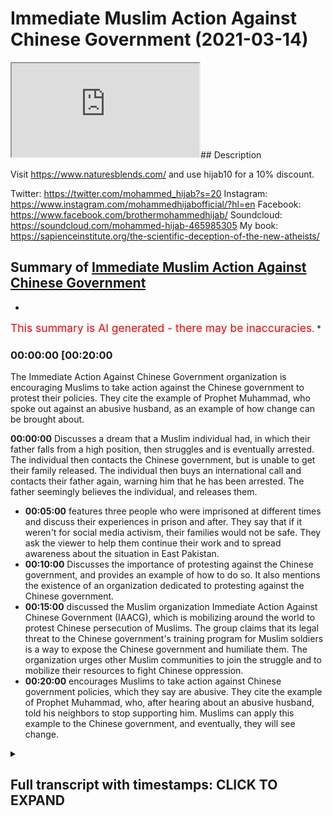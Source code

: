 # Immediate Muslim Action Against Chinese Government (2021-03-14)

<iframe loading='lazy' src='https://www.youtube.com/embed/xmXoyj0HgIw'></iframe>## Description

Visit <https://www.naturesblends.com/> and use hijab10 for a 10% discount.

Twitter: <https://twitter.com/mohammed_hijab?s=20>
Instagram: <https://www.instagram.com/mohammedhijabofficial/?hl=en>
Facebook: <https://www.facebook.com/brothermohammedhijab/>
Soundcloud: <https://soundcloud.com/mohammed-hijab-465985305>
My book: <https://sapienceinstitute.org/the-scientific-deception-of-the-new-atheists/>

## Summary of [Immediate Muslim Action Against Chinese Government](https://www.youtube.com/watch?v=xmXoyj0HgIw)

*

<span style="color:red; font-size:125%">This summary is AI generated - there may be inaccuracies</span>. [](/)*

### <a onclick="modifyYTiframeseektime('1200')">00:00:00 [00:20:00</a>

The Immediate Action Against Chinese Government organization is encouraging Muslims to take action against the Chinese government to protest their policies. They cite the example of Prophet Muhammad, who spoke out against an abusive husband, as an example of how change can be brought about.

**<a onclick="modifyYTiframeseektime('0')">00:00:00</a>** Discusses a dream that a Muslim individual had, in which their father falls from a high position, then struggles and is eventually arrested. The individual then contacts the Chinese government, but is unable to get their family released. The individual then buys an international call and contacts their father again, warning him that he has been arrested. The father seemingly believes the individual, and releases them.

* **<a onclick="modifyYTiframeseektime('300')">00:05:00</a>**  features three people who were imprisoned at different times and discuss their experiences in prison and after. They say that if it weren't for social media activism, their families would not be safe. They ask the viewer to help them continue their work and to spread awareness about the situation in East Pakistan.
* **<a onclick="modifyYTiframeseektime('600')">00:10:00</a>** Discusses the importance of protesting against the Chinese government, and provides an example of how to do so. It also mentions the existence of an organization dedicated to protesting against the Chinese government.
* **<a onclick="modifyYTiframeseektime('900')">00:15:00</a>**  discussed the Muslim organization Immediate Action Against Chinese Government (IAACG), which is mobilizing around the world to protest Chinese persecution of Muslims. The group claims that its legal threat to the Chinese government's training program for Muslim soldiers is a way to expose the Chinese government and humiliate them. The organization urges other Muslim communities to join the struggle and to mobilize their resources to fight Chinese oppression.
* **<a onclick="modifyYTiframeseektime('1200')">00:20:00</a>** encourages Muslims to take action against Chinese government policies, which they say are abusive. They cite the example of Prophet Muhammad, who, after hearing about an abusive husband, told his neighbors to stop supporting him. Muslims can apply this example to the Chinese government, and eventually, they will see change.

<details><summary><h2>Full transcript with timestamps: CLICK TO EXPAND</h2></summary>

<a onclick="modifyYTiframeseektime('0)')">0:00:00 condition a very ill condition and one</a>
<a onclick="modifyYTiframeseektime('3)')">0:00:03 day i received</a>
<a onclick="modifyYTiframeseektime('4)')">0:00:04 another one dying flower after like</a>
<a onclick="modifyYTiframeseektime('7)')">0:00:07 december 2018 and just to remind me what</a>
<a onclick="modifyYTiframeseektime('10)')">0:00:10 the dying flower what does it symbolize</a>
<a onclick="modifyYTiframeseektime('12)')">0:00:12 what does it mean the one the rose you</a>
<a onclick="modifyYTiframeseektime('15)')">0:00:15 know the the ross</a>
<a onclick="modifyYTiframeseektime('16)')">0:00:16 i mean the emoji the emoji what does it</a>
<a onclick="modifyYTiframeseektime('19)')">0:00:19 what does it mean that if you get a</a>
<a onclick="modifyYTiframeseektime('20)')">0:00:20 dying flower what does that indicate</a>
<a onclick="modifyYTiframeseektime('22)')">0:00:22 uh some i mean the chinese government</a>
<a onclick="modifyYTiframeseektime('24)')">0:00:24 touched my family members</a>
<a onclick="modifyYTiframeseektime('26)')">0:00:26 okay okay the emoji</a>
<a onclick="modifyYTiframeseektime('30)')">0:00:30 meaning they arrested them yes i mean</a>
<a onclick="modifyYTiframeseektime('33)')">0:00:33 of course only the thing is arrested by</a>
<a onclick="modifyYTiframeseektime('36)')">0:00:36 the chinese government you got the point</a>
<a onclick="modifyYTiframeseektime('37)')">0:00:37 on it actually</a>
<a onclick="modifyYTiframeseektime('38)')">0:00:38 i don't want to tell what they call the</a>
<a onclick="modifyYTiframeseektime('41)')">0:00:41 spirituality part actually</a>
<a onclick="modifyYTiframeseektime('43)')">0:00:43 everything i saw in my dream also i</a>
<a onclick="modifyYTiframeseektime('45)')">0:00:45 don't want to tell this part because i</a>
<a onclick="modifyYTiframeseektime('46)')">0:00:46 don't want to</a>
<a onclick="modifyYTiframeseektime('47)')">0:00:47 uh people oh no i think we need to hear</a>
<a onclick="modifyYTiframeseektime('49)')">0:00:49 this one brother please</a>
<a onclick="modifyYTiframeseektime('51)')">0:00:51 yeah actually just one day before my</a>
<a onclick="modifyYTiframeseektime('53)')">0:00:53 father</a>
<a onclick="modifyYTiframeseektime('54)')">0:00:54 is like from the high and he's the</a>
<a onclick="modifyYTiframeseektime('56)')">0:00:56 falling down then</a>
<a onclick="modifyYTiframeseektime('58)')">0:00:58 i like you know uh even the ones just</a>
<a onclick="modifyYTiframeseektime('61)')">0:01:01 now</a>
<a onclick="modifyYTiframeseektime('62)')">0:01:02 this is my dream in no actually just now</a>
<a onclick="modifyYTiframeseektime('65)')">0:01:05 also i i my dream my shortening just now</a>
<a onclick="modifyYTiframeseektime('68)')">0:01:08 when i come to the malaysia when i told</a>
<a onclick="modifyYTiframeseektime('71)')">0:01:11 you just now</a>
<a onclick="modifyYTiframeseektime('72)')">0:01:12 when i was from malaysia in my dream</a>
<a onclick="modifyYTiframeseektime('75)')">0:01:15 also someone ordered me</a>
<a onclick="modifyYTiframeseektime('76)')">0:01:16 out from malaysia before saturday in my</a>
<a onclick="modifyYTiframeseektime('79)')">0:01:19 dream</a>
<a onclick="modifyYTiframeseektime('80)')">0:01:20 subhanallah yes yes so allah saved me</a>
<a onclick="modifyYTiframeseektime('84)')">0:01:24 actually</a>
<a onclick="modifyYTiframeseektime('85)')">0:01:25 you know this is what happened i mean</a>
<a onclick="modifyYTiframeseektime('87)')">0:01:27 end of 2017</a>
<a onclick="modifyYTiframeseektime('89)')">0:01:29 my flight is on sunday but someone</a>
<a onclick="modifyYTiframeseektime('92)')">0:01:32 ordered me</a>
<a onclick="modifyYTiframeseektime('93)')">0:01:33 in my dream very clearly you held out</a>
<a onclick="modifyYTiframeseektime('95)')">0:01:35 from malaysia before saturday</a>
<a onclick="modifyYTiframeseektime('113)')">0:01:53 here you know the prophet muhammed he</a>
<a onclick="modifyYTiframeseektime('114)')">0:01:54 told us that you can have a</a>
<a onclick="modifyYTiframeseektime('117)')">0:01:57 an actual dream which indicates the</a>
<a onclick="modifyYTiframeseektime('118)')">0:01:58 future you know and this is</a>
<a onclick="modifyYTiframeseektime('121)')">0:02:01 the the ulama of islam they've divided</a>
<a onclick="modifyYTiframeseektime('123)')">0:02:03 dreams into different types and one of</a>
<a onclick="modifyYTiframeseektime('124)')">0:02:04 them is</a>
<a onclick="modifyYTiframeseektime('126)')">0:02:06 the actual true dream that tells you</a>
<a onclick="modifyYTiframeseektime('128)')">0:02:08 about the truth the future</a>
<a onclick="modifyYTiframeseektime('131)')">0:02:11 and this is unbelievable what you're</a>
<a onclick="modifyYTiframeseektime('132)')">0:02:12 saying to me right now is it's</a>
<a onclick="modifyYTiframeseektime('134)')">0:02:14 phenomenal like you know subhanallah</a>
<a onclick="modifyYTiframeseektime('136)')">0:02:16 that shows you that allah subhanahu wa</a>
<a onclick="modifyYTiframeseektime('138)')">0:02:18 he has given you subhanallah a mission</a>
<a onclick="modifyYTiframeseektime('141)')">0:02:21 in life</a>
<a onclick="modifyYTiframeseektime('142)')">0:02:22 you have you've been chosen for this</a>
<a onclick="modifyYTiframeseektime('144)')">0:02:24 mission brother</a>
<a onclick="modifyYTiframeseektime('145)')">0:02:25 yes yes yes yes that is exactly what i'm</a>
<a onclick="modifyYTiframeseektime('149)')">0:02:29 thinking you know brother why allah</a>
<a onclick="modifyYTiframeseektime('150)')">0:02:30 saved me you know</a>
<a onclick="modifyYTiframeseektime('152)')">0:02:32 because i have to answer to allah when</a>
<a onclick="modifyYTiframeseektime('154)')">0:02:34 your nation</a>
<a onclick="modifyYTiframeseektime('155)')">0:02:35 actually i tell you later on all the</a>
<a onclick="modifyYTiframeseektime('157)')">0:02:37 mosque in my village is</a>
<a onclick="modifyYTiframeseektime('159)')">0:02:39 being demolished i tell you after this</a>
<a onclick="modifyYTiframeseektime('161)')">0:02:41 this one you know so i got everything</a>
<a onclick="modifyYTiframeseektime('163)')">0:02:43 so meaning that uh you know if i don't</a>
<a onclick="modifyYTiframeseektime('165)')">0:02:45 do anything</a>
<a onclick="modifyYTiframeseektime('166)')">0:02:46 i will questionable or i have to answer</a>
<a onclick="modifyYTiframeseektime('168)')">0:02:48 to allah what i did when i save you</a>
<a onclick="modifyYTiframeseektime('171)')">0:02:51 from this the red evils you know so</a>
<a onclick="modifyYTiframeseektime('174)')">0:02:54 actually</a>
<a onclick="modifyYTiframeseektime('174)')">0:02:54 uh that's why i don't want to make it</a>
<a onclick="modifyYTiframeseektime('177)')">0:02:57 very spiritual but</a>
<a onclick="modifyYTiframeseektime('178)')">0:02:58 i know this part is very touchy part as</a>
<a onclick="modifyYTiframeseektime('180)')">0:03:00 well so</a>
<a onclick="modifyYTiframeseektime('182)')">0:03:02 anyway when it's come to my father in my</a>
<a onclick="modifyYTiframeseektime('185)')">0:03:05 dream</a>
<a onclick="modifyYTiframeseektime('185)')">0:03:05 my father is falling down forever from</a>
<a onclick="modifyYTiframeseektime('188)')">0:03:08 very high</a>
<a onclick="modifyYTiframeseektime('189)')">0:03:09 then is he's just like struggling in my</a>
<a onclick="modifyYTiframeseektime('191)')">0:03:11 dream then</a>
<a onclick="modifyYTiframeseektime('192)')">0:03:12 uh i just like you know again</a>
<a onclick="modifyYTiframeseektime('196)')">0:03:16 i got some message to someone then and</a>
<a onclick="modifyYTiframeseektime('199)')">0:03:19 he told me one dying flower</a>
<a onclick="modifyYTiframeseektime('201)')">0:03:21 emoji okay emoji so meaning that they</a>
<a onclick="modifyYTiframeseektime('204)')">0:03:24 arrested</a>
<a onclick="modifyYTiframeseektime('205)')">0:03:25 my father as well then when i contacted</a>
<a onclick="modifyYTiframeseektime('209)')">0:03:29 that chinese officials they already like</a>
<a onclick="modifyYTiframeseektime('212)')">0:03:32 delisted me in the wechat</a>
<a onclick="modifyYTiframeseektime('214)')">0:03:34 because i cannot send him the message</a>
<a onclick="modifyYTiframeseektime('216)')">0:03:36 anymore</a>
<a onclick="modifyYTiframeseektime('217)')">0:03:37 and then i i purchased the international</a>
<a onclick="modifyYTiframeseektime('220)')">0:03:40 call</a>
<a onclick="modifyYTiframeseektime('220)')">0:03:40 then i called him again then i told him</a>
<a onclick="modifyYTiframeseektime('223)')">0:03:43 now you arrested my father</a>
<a onclick="modifyYTiframeseektime('225)')">0:03:45 you have to release them actually don't</a>
<a onclick="modifyYTiframeseektime('228)')">0:03:48 underestimate</a>
<a onclick="modifyYTiframeseektime('229)')">0:03:49 my power as well i'm very popular in</a>
<a onclick="modifyYTiframeseektime('231)')">0:03:51 malaysia</a>
<a onclick="modifyYTiframeseektime('232)')">0:03:52 and also uh i mean uh what they call is</a>
<a onclick="modifyYTiframeseektime('236)')">0:03:56 so you're telling me you're telling me</a>
<a onclick="modifyYTiframeseektime('238)')">0:03:58 sorry doctor sorry let me just say</a>
<a onclick="modifyYTiframeseektime('239)')">0:03:59 something here and this is so important</a>
<a onclick="modifyYTiframeseektime('241)')">0:04:01 for us</a>
<a onclick="modifyYTiframeseektime('242)')">0:04:02 okay yes yes you're telling me that</a>
<a onclick="modifyYTiframeseektime('245)')">0:04:05 with your influence yeah as an academic</a>
<a onclick="modifyYTiframeseektime('250)')">0:04:10 someone who has access to the media that</a>
<a onclick="modifyYTiframeseektime('253)')">0:04:13 you</a>
<a onclick="modifyYTiframeseektime('253)')">0:04:13 are able to get the chinese government</a>
<a onclick="modifyYTiframeseektime('256)')">0:04:16 direct to release your family members</a>
<a onclick="modifyYTiframeseektime('260)')">0:04:20 with that kind of threat</a>
<a onclick="modifyYTiframeseektime('262)')">0:04:22 yes yes yes yes</a>
<a onclick="modifyYTiframeseektime('265)')">0:04:25 then then you've given us a key here you</a>
<a onclick="modifyYTiframeseektime('267)')">0:04:27 have given us a key</a>
<a onclick="modifyYTiframeseektime('269)')">0:04:29 yes this is exactly it shows you know</a>
<a onclick="modifyYTiframeseektime('271)')">0:04:31 what this shows you</a>
<a onclick="modifyYTiframeseektime('272)')">0:04:32 doctor sorry just to because it's not a</a>
<a onclick="modifyYTiframeseektime('274)')">0:04:34 problem no problem</a>
<a onclick="modifyYTiframeseektime('276)')">0:04:36 it shows us the extent to which the</a>
<a onclick="modifyYTiframeseektime('278)')">0:04:38 chinese government are fragile yes</a>
<a onclick="modifyYTiframeseektime('281)')">0:04:41 and it shows us how much impact is</a>
<a onclick="modifyYTiframeseektime('284)')">0:04:44 possibly had exactly exactly</a>
<a onclick="modifyYTiframeseektime('288)')">0:04:48 is watching this right now that if we</a>
<a onclick="modifyYTiframeseektime('291)')">0:04:51 come together and use our social media</a>
<a onclick="modifyYTiframeseektime('294)')">0:04:54 influence</a>
<a onclick="modifyYTiframeseektime('294)')">0:04:54 just our social media yes yes yes you</a>
<a onclick="modifyYTiframeseektime('297)')">0:04:57 can influence i mean if you did it and</a>
<a onclick="modifyYTiframeseektime('299)')">0:04:59 you could get</a>
<a onclick="modifyYTiframeseektime('300)')">0:05:00 three people out of prison at different</a>
<a onclick="modifyYTiframeseektime('301)')">0:05:01 times imagine if</a>
<a onclick="modifyYTiframeseektime('303)')">0:05:03 all did it how many yes yes yes</a>
<a onclick="modifyYTiframeseektime('307)')">0:05:07 yes yes yes because chinese government</a>
<a onclick="modifyYTiframeseektime('310)')">0:05:10 nature like this if you are like scared</a>
<a onclick="modifyYTiframeseektime('313)')">0:05:13 from them</a>
<a onclick="modifyYTiframeseektime('313)')">0:05:13 they want to bully you but if you are</a>
<a onclick="modifyYTiframeseektime('316)')">0:05:16 strong enough</a>
<a onclick="modifyYTiframeseektime('317)')">0:05:17 then they step back you know something</a>
<a onclick="modifyYTiframeseektime('319)')">0:05:19 like that so this is the nature of it</a>
<a onclick="modifyYTiframeseektime('321)')">0:05:21 this is life this is life yes this is</a>
<a onclick="modifyYTiframeseektime('324)')">0:05:24 the life yes</a>
<a onclick="modifyYTiframeseektime('325)')">0:05:25 then after that uh you know</a>
<a onclick="modifyYTiframeseektime('328)')">0:05:28 my my life is in struggle then they</a>
<a onclick="modifyYTiframeseektime('330)')">0:05:30 released me my father</a>
<a onclick="modifyYTiframeseektime('332)')">0:05:32 and after that uh i mean i got a</a>
<a onclick="modifyYTiframeseektime('335)')">0:05:35 national award</a>
<a onclick="modifyYTiframeseektime('336)')">0:05:36 from in december 2018 i got the national</a>
<a onclick="modifyYTiframeseektime('339)')">0:05:39 award from turkey</a>
<a onclick="modifyYTiframeseektime('340)')">0:05:40 and it is presented by president of the</a>
<a onclick="modifyYTiframeseektime('342)')">0:05:42 turkey region</a>
<a onclick="modifyYTiframeseektime('344)')">0:05:44 as well so i mean that is something</a>
<a onclick="modifyYTiframeseektime('347)')">0:05:47 i i i saw this picture is this you yes</a>
<a onclick="modifyYTiframeseektime('350)')">0:05:50 yes yes yes brother yes brother yes yes</a>
<a onclick="modifyYTiframeseektime('353)')">0:05:53 yes so meaning that after that i think</a>
<a onclick="modifyYTiframeseektime('356)')">0:05:56 they didn't touch my parents they didn't</a>
<a onclick="modifyYTiframeseektime('359)')">0:05:59 touch my sister</a>
<a onclick="modifyYTiframeseektime('360)')">0:06:00 they didn't touch my uh brother as well</a>
<a onclick="modifyYTiframeseektime('364)')">0:06:04 because i have the</a>
<a onclick="modifyYTiframeseektime('365)')">0:06:05 one younger brother as well so meaning</a>
<a onclick="modifyYTiframeseektime('367)')">0:06:07 that uh</a>
<a onclick="modifyYTiframeseektime('368)')">0:06:08 starting from then uh but i mean my</a>
<a onclick="modifyYTiframeseektime('371)')">0:06:11 sister is disappeared for</a>
<a onclick="modifyYTiframeseektime('372)')">0:06:12 few months i think they did they</a>
<a onclick="modifyYTiframeseektime('374)')">0:06:14 arrested him they arrested her again</a>
<a onclick="modifyYTiframeseektime('376)')">0:06:16 uh then i think but is uh disappeared</a>
<a onclick="modifyYTiframeseektime('379)')">0:06:19 like for</a>
<a onclick="modifyYTiframeseektime('380)')">0:06:20 four four four five months then after</a>
<a onclick="modifyYTiframeseektime('383)')">0:06:23 that the pressure of international</a>
<a onclick="modifyYTiframeseektime('385)')">0:06:25 community</a>
<a onclick="modifyYTiframeseektime('386)')">0:06:26 i think they released some people from</a>
<a onclick="modifyYTiframeseektime('388)')">0:06:28 the concentration camp</a>
<a onclick="modifyYTiframeseektime('389)')">0:06:29 then that time i think they released my</a>
<a onclick="modifyYTiframeseektime('392)')">0:06:32 sister as well</a>
<a onclick="modifyYTiframeseektime('393)')">0:06:33 so meaning that in order to save my</a>
<a onclick="modifyYTiframeseektime('395)')">0:06:35 sister again</a>
<a onclick="modifyYTiframeseektime('397)')">0:06:37 so i i continued my journey actually so</a>
<a onclick="modifyYTiframeseektime('400)')">0:06:40 meaning that</a>
<a onclick="modifyYTiframeseektime('401)')">0:06:41 uh because you know then i'm asking</a>
<a onclick="modifyYTiframeseektime('404)')">0:06:44 myself</a>
<a onclick="modifyYTiframeseektime('404)')">0:06:44 okay it's not about my father it's not</a>
<a onclick="modifyYTiframeseektime('407)')">0:06:47 my</a>
<a onclick="modifyYTiframeseektime('408)')">0:06:48 about my father actually in order to</a>
<a onclick="modifyYTiframeseektime('410)')">0:06:50 save</a>
<a onclick="modifyYTiframeseektime('411)')">0:06:51 a people my people or in order to save</a>
<a onclick="modifyYTiframeseektime('414)')">0:06:54 the islam in sacrifice</a>
<a onclick="modifyYTiframeseektime('417)')">0:06:57 my father or my mother you know this is</a>
<a onclick="modifyYTiframeseektime('420)')">0:07:00 i mean</a>
<a onclick="modifyYTiframeseektime('420)')">0:07:00 in order to i mean they i mean i know</a>
<a onclick="modifyYTiframeseektime('423)')">0:07:03 actually</a>
<a onclick="modifyYTiframeseektime('424)')">0:07:04 now they're at home uh to be honest i'm</a>
<a onclick="modifyYTiframeseektime('426)')">0:07:06 100 sure they're at home</a>
<a onclick="modifyYTiframeseektime('428)')">0:07:08 uh now right now but you know the</a>
<a onclick="modifyYTiframeseektime('431)')">0:07:11 problem is now</a>
<a onclick="modifyYTiframeseektime('432)')">0:07:12 more than the issue is more than my</a>
<a onclick="modifyYTiframeseektime('434)')">0:07:14 family right now actually</a>
<a onclick="modifyYTiframeseektime('436)')">0:07:16 because what they're called i have to</a>
<a onclick="modifyYTiframeseektime('437)')">0:07:17 say i am</a>
<a onclick="modifyYTiframeseektime('439)')">0:07:19 completely taken aback by your story i</a>
<a onclick="modifyYTiframeseektime('442)')">0:07:22 i you i rarely ever use a word like this</a>
<a onclick="modifyYTiframeseektime('445)')">0:07:25 but you have</a>
<a onclick="modifyYTiframeseektime('447)')">0:07:27 professor you have a heroic story you</a>
<a onclick="modifyYTiframeseektime('450)')">0:07:30 have an</a>
<a onclick="modifyYTiframeseektime('451)')">0:07:31 absolutely heroic story and it's amazing</a>
<a onclick="modifyYTiframeseektime('454)')">0:07:34 and it's a privilege for me</a>
<a onclick="modifyYTiframeseektime('455)')">0:07:35 to hear this i mean i genuinely</a>
<a onclick="modifyYTiframeseektime('458)')">0:07:38 read about stories like this in history</a>
<a onclick="modifyYTiframeseektime('460)')">0:07:40 books i i'd rarely ever get a chance to</a>
<a onclick="modifyYTiframeseektime('463)')">0:07:43 speak to someone who's been through what</a>
<a onclick="modifyYTiframeseektime('465)')">0:07:45 you've been through</a>
<a onclick="modifyYTiframeseektime('466)')">0:07:46 and done what you've done and you've</a>
<a onclick="modifyYTiframeseektime('469)')">0:07:49 given us</a>
<a onclick="modifyYTiframeseektime('470)')">0:07:50 so much hope actually i i want you to</a>
<a onclick="modifyYTiframeseektime('472)')">0:07:52 know that you have given us so much hope</a>
<a onclick="modifyYTiframeseektime('474)')">0:07:54 and you've given us their weak points</a>
<a onclick="modifyYTiframeseektime('478)')">0:07:58 i mean is this the sense that you can do</a>
<a onclick="modifyYTiframeseektime('479)')">0:07:59 this yes</a>
<a onclick="modifyYTiframeseektime('481)')">0:08:01 we have a lot of social media influence</a>
<a onclick="modifyYTiframeseektime('484)')">0:08:04 yes we thrilled and this is the message</a>
<a onclick="modifyYTiframeseektime('486)')">0:08:06 i know the chinese government</a>
<a onclick="modifyYTiframeseektime('488)')">0:08:08 i know the chinese government is</a>
<a onclick="modifyYTiframeseektime('489)')">0:08:09 watching this yes yes</a>
<a onclick="modifyYTiframeseektime('492)')">0:08:12 unconditionally for all of the</a>
<a onclick="modifyYTiframeseektime('495)')">0:08:15 prisoners to be taken out of the chinese</a>
<a onclick="modifyYTiframeseektime('498)')">0:08:18 prisons and that if you don't we will</a>
<a onclick="modifyYTiframeseektime('501)')">0:08:21 start a movement which will become so</a>
<a onclick="modifyYTiframeseektime('503)')">0:08:23 powerful yes and it knows exactly what</a>
<a onclick="modifyYTiframeseektime('507)')">0:08:27 china</a>
<a onclick="modifyYTiframeseektime('508)')">0:08:28 is doing that believe you me it will not</a>
<a onclick="modifyYTiframeseektime('510)')">0:08:30 just be written in the history books</a>
<a onclick="modifyYTiframeseektime('512)')">0:08:32 it will be written everywhere that the</a>
<a onclick="modifyYTiframeseektime('514)')">0:08:34 chinese government</a>
<a onclick="modifyYTiframeseektime('516)')">0:08:36 is the most brutal and barbaric and</a>
<a onclick="modifyYTiframeseektime('519)')">0:08:39 megalomaniacal diabolical government</a>
<a onclick="modifyYTiframeseektime('522)')">0:08:42 that has</a>
<a onclick="modifyYTiframeseektime('522)')">0:08:42 ever you know dealt with a minority</a>
<a onclick="modifyYTiframeseektime('526)')">0:08:46 group and is ever</a>
<a onclick="modifyYTiframeseektime('527)')">0:08:47 doing so now and believe you me</a>
<a onclick="modifyYTiframeseektime('530)')">0:08:50 you know with your support it will not</a>
<a onclick="modifyYTiframeseektime('532)')">0:08:52 just be insha'allah with the will of</a>
<a onclick="modifyYTiframeseektime('534)')">0:08:54 allah</a>
<a onclick="modifyYTiframeseektime('536)')">0:08:56 your parents and your sister and your</a>
<a onclick="modifyYTiframeseektime('538)')">0:08:58 family</a>
<a onclick="modifyYTiframeseektime('539)')">0:08:59 who will be assured safety in istanbul</a>
<a onclick="modifyYTiframeseektime('542)')">0:09:02 pakistan but it will be the entire</a>
<a onclick="modifyYTiframeseektime('545)')">0:09:05 muslim population</a>
<a onclick="modifyYTiframeseektime('547)')">0:09:07 and this has become our struggle now</a>
<a onclick="modifyYTiframeseektime('550)')">0:09:10 you're struggling no longer your</a>
<a onclick="modifyYTiframeseektime('552)')">0:09:12 struggle</a>
<a onclick="modifyYTiframeseektime('552)')">0:09:12 i want to let you know dr bolham thank</a>
<a onclick="modifyYTiframeseektime('555)')">0:09:15 you so much</a>
<a onclick="modifyYTiframeseektime('556)')">0:09:16 yes every single person who is watching</a>
<a onclick="modifyYTiframeseektime('559)')">0:09:19 this stream now is already</a>
<a onclick="modifyYTiframeseektime('563)')">0:09:23 a front line worker</a>
<a onclick="modifyYTiframeseektime('566)')">0:09:26 every single one of us now are with you</a>
<a onclick="modifyYTiframeseektime('568)')">0:09:28 i don't want you to feel for a second</a>
<a onclick="modifyYTiframeseektime('570)')">0:09:30 that you're alone</a>
<a onclick="modifyYTiframeseektime('571)')">0:09:31 thank you so much brother thank you so</a>
<a onclick="modifyYTiframeseektime('573)')">0:09:33 much every single person that's watching</a>
<a onclick="modifyYTiframeseektime('575)')">0:09:35 this stream and the thousands that are</a>
<a onclick="modifyYTiframeseektime('576)')">0:09:36 going to watch you after is done</a>
<a onclick="modifyYTiframeseektime('578)')">0:09:38 we are all with you and we will do</a>
<a onclick="modifyYTiframeseektime('580)')">0:09:40 whatever is needed</a>
<a onclick="modifyYTiframeseektime('582)')">0:09:42 and whatever is required through the</a>
<a onclick="modifyYTiframeseektime('585)')">0:09:45 legal systems</a>
<a onclick="modifyYTiframeseektime('586)')">0:09:46 and so yes necessary yes yes</a>
<a onclick="modifyYTiframeseektime('590)')">0:09:50 legal means necessary yes required</a>
<a onclick="modifyYTiframeseektime('594)')">0:09:54 to free the people of east pakistan yeah</a>
<a onclick="modifyYTiframeseektime('597)')">0:09:57 thank you</a>
<a onclick="modifyYTiframeseektime('598)')">0:09:58 thank you social media activism make a</a>
<a onclick="modifyYTiframeseektime('601)')">0:10:01 difference</a>
<a onclick="modifyYTiframeseektime('602)')">0:10:02 is it important for people to do of</a>
<a onclick="modifyYTiframeseektime('604)')">0:10:04 course</a>
<a onclick="modifyYTiframeseektime('605)')">0:10:05 definitely every time there is what they</a>
<a onclick="modifyYTiframeseektime('607)')">0:10:07 call is</a>
<a onclick="modifyYTiframeseektime('608)')">0:10:08 like very strong voice from</a>
<a onclick="modifyYTiframeseektime('609)')">0:10:09 international community i mean</a>
<a onclick="modifyYTiframeseektime('612)')">0:10:12 i mean this chinese government is really</a>
<a onclick="modifyYTiframeseektime('614)')">0:10:14 liar you know</a>
<a onclick="modifyYTiframeseektime('615)')">0:10:15 uh if they say there is no the the what</a>
<a onclick="modifyYTiframeseektime('618)')">0:10:18 they call</a>
<a onclick="modifyYTiframeseektime('619)')">0:10:19 the mos masjid is being the claws and</a>
<a onclick="modifyYTiframeseektime('621)')">0:10:21 they just try to show one</a>
<a onclick="modifyYTiframeseektime('622)')">0:10:22 to the mosque i mean as open they just</a>
<a onclick="modifyYTiframeseektime('625)')">0:10:25 try to tell them</a>
<a onclick="modifyYTiframeseektime('626)')">0:10:26 the mosque is being opened and also we</a>
<a onclick="modifyYTiframeseektime('629)')">0:10:29 say</a>
<a onclick="modifyYTiframeseektime('629)')">0:10:29 i mean they tried to senizing our people</a>
<a onclick="modifyYTiframeseektime('632)')">0:10:32 then the next day they were showing</a>
<a onclick="modifyYTiframeseektime('633)')">0:10:33 okay some uh people singing the uyghur</a>
<a onclick="modifyYTiframeseektime('636)')">0:10:36 song you know so meaning that</a>
<a onclick="modifyYTiframeseektime('637)')">0:10:37 of course this is the pressure of</a>
<a onclick="modifyYTiframeseektime('639)')">0:10:39 international community so meaning that</a>
<a onclick="modifyYTiframeseektime('642)')">0:10:42 if we do something in the social media</a>
<a onclick="modifyYTiframeseektime('644)')">0:10:44 of course</a>
<a onclick="modifyYTiframeseektime('645)')">0:10:45 we can influence by the chinese</a>
<a onclick="modifyYTiframeseektime('647)')">0:10:47 government as well</a>
<a onclick="modifyYTiframeseektime('648)')">0:10:48 so that's why uh even uh some people</a>
<a onclick="modifyYTiframeseektime('652)')">0:10:52 is protesting in what they call in the</a>
<a onclick="modifyYTiframeseektime('654)')">0:10:54 uh in front of chinese embassy</a>
<a onclick="modifyYTiframeseektime('656)')">0:10:56 and the chinese government called them</a>
<a onclick="modifyYTiframeseektime('658)')">0:10:58 don't go to the protest</a>
<a onclick="modifyYTiframeseektime('660)')">0:11:00 we will let you to your you can talk to</a>
<a onclick="modifyYTiframeseektime('662)')">0:11:02 your with your parents you know this has</a>
<a onclick="modifyYTiframeseektime('664)')">0:11:04 happened to</a>
<a onclick="modifyYTiframeseektime('665)')">0:11:05 many fam family members as well actually</a>
<a onclick="modifyYTiframeseektime('667)')">0:11:07 actually</a>
<a onclick="modifyYTiframeseektime('668)')">0:11:08 they want to stop me as well by showing</a>
<a onclick="modifyYTiframeseektime('670)')">0:11:10 my father and my mother</a>
<a onclick="modifyYTiframeseektime('672)')">0:11:12 i told them you know now is you cannot</a>
<a onclick="modifyYTiframeseektime('674)')">0:11:14 stop me anymore</a>
<a onclick="modifyYTiframeseektime('676)')">0:11:16 okay my my father already like 70 years</a>
<a onclick="modifyYTiframeseektime('678)')">0:11:18 old my father my mother already 60 plus</a>
<a onclick="modifyYTiframeseektime('682)')">0:11:22 okay now they live enough already</a>
<a onclick="modifyYTiframeseektime('685)')">0:11:25 okay i mean actually by this way</a>
<a onclick="modifyYTiframeseektime('688)')">0:11:28 okay put me this way brother they want</a>
<a onclick="modifyYTiframeseektime('691)')">0:11:31 to</a>
<a onclick="modifyYTiframeseektime('691)')">0:11:31 i mean they don't want to let the people</a>
<a onclick="modifyYTiframeseektime('693)')">0:11:33 to top this issue they don't want to let</a>
<a onclick="modifyYTiframeseektime('696)')">0:11:36 uh not they're not allowed to advocate</a>
<a onclick="modifyYTiframeseektime('699)')">0:11:39 for them yes you are making</a>
<a onclick="modifyYTiframeseektime('702)')">0:11:42 such a sacrifice by being an activist</a>
<a onclick="modifyYTiframeseektime('707)')">0:11:47 and there's so many of us that we don't</a>
<a onclick="modifyYTiframeseektime('710)')">0:11:50 have to make any sacrifice</a>
<a onclick="modifyYTiframeseektime('713)')">0:11:53 and we'll be activists thank you thank</a>
<a onclick="modifyYTiframeseektime('716)')">0:11:56 you thank you</a>
<a onclick="modifyYTiframeseektime('717)')">0:11:57 for the muslim community actually to be</a>
<a onclick="modifyYTiframeseektime('719)')">0:11:59 honest with you</a>
<a onclick="modifyYTiframeseektime('720)')">0:12:00 it's a huge shame on the muslim it's the</a>
<a onclick="modifyYTiframeseektime('722)')">0:12:02 biggest where are the scholars</a>
<a onclick="modifyYTiframeseektime('724)')">0:12:04 yes yes so why are they talking about</a>
<a onclick="modifyYTiframeseektime('728)')">0:12:08 wiping over the sock and who is an</a>
<a onclick="modifyYTiframeseektime('730)')">0:12:10 innovator</a>
<a onclick="modifyYTiframeseektime('732)')">0:12:12 nowadays people are dying these</a>
<a onclick="modifyYTiframeseektime('735)')">0:12:15 people are all called muslim scholars</a>
<a onclick="modifyYTiframeseektime('737)')">0:12:17 and speakers and</a>
<a onclick="modifyYTiframeseektime('738)')">0:12:18 there are people with huge reaches huge</a>
<a onclick="modifyYTiframeseektime('742)')">0:12:22 absolutely</a>
<a onclick="modifyYTiframeseektime('743)')">0:12:23 huge you're telling us you've said today</a>
<a onclick="modifyYTiframeseektime('746)')">0:12:26 that you threatened the chinese</a>
<a onclick="modifyYTiframeseektime('749)')">0:12:29 government</a>
<a onclick="modifyYTiframeseektime('750)')">0:12:30 with with with the international media</a>
<a onclick="modifyYTiframeseektime('754)')">0:12:34 and they released your family no one is</a>
<a onclick="modifyYTiframeseektime('757)')">0:12:37 threatening</a>
<a onclick="modifyYTiframeseektime('758)')">0:12:38 our family members we could do it free</a>
<a onclick="modifyYTiframeseektime('761)')">0:12:41 of charge</a>
<a onclick="modifyYTiframeseektime('762)')">0:12:42 without danger living in the west</a>
<a onclick="modifyYTiframeseektime('766)')">0:12:46 it's unbelievable that the muslim</a>
<a onclick="modifyYTiframeseektime('769)')">0:12:49 community</a>
<a onclick="modifyYTiframeseektime('770)')">0:12:50 is so caught up in unprioritized things</a>
<a onclick="modifyYTiframeseektime('775)')">0:12:55 that we cannot even see that there is a</a>
<a onclick="modifyYTiframeseektime('778)')">0:12:58 holocaust a genocide</a>
<a onclick="modifyYTiframeseektime('781)')">0:13:01 an infiltration they're wiping away</a>
<a onclick="modifyYTiframeseektime('784)')">0:13:04 a population a demographic destroying</a>
<a onclick="modifyYTiframeseektime('787)')">0:13:07 mosques</a>
<a onclick="modifyYTiframeseektime('789)')">0:13:09 50 mosques you said there were 50</a>
<a onclick="modifyYTiframeseektime('791)')">0:13:11 mosques in your village just imagine</a>
<a onclick="modifyYTiframeseektime('793)')">0:13:13 it's just in my village so you can</a>
<a onclick="modifyYTiframeseektime('795)')">0:13:15 imagine in the whole easter</a>
<a onclick="modifyYTiframeseektime('797)')">0:13:17 how many mosques they're being</a>
<a onclick="modifyYTiframeseektime('798)')">0:13:18 demolished that is that</a>
<a onclick="modifyYTiframeseektime('800)')">0:13:20 something is unbelievable unbelievable</a>
<a onclick="modifyYTiframeseektime('804)')">0:13:24 we really have a job to do believe we</a>
<a onclick="modifyYTiframeseektime('806)')">0:13:26 are your comrades we are your brothers</a>
<a onclick="modifyYTiframeseektime('808)')">0:13:28 in faith we will help you</a>
<a onclick="modifyYTiframeseektime('810)')">0:13:30 we will do as much as we</a>
<a onclick="modifyYTiframeseektime('818)')">0:13:38 who have the ability to but are choosing</a>
<a onclick="modifyYTiframeseektime('821)')">0:13:41 to</a>
<a onclick="modifyYTiframeseektime('822)')">0:13:42 de-prioritize this issue for all of the</a>
<a onclick="modifyYTiframeseektime('825)')">0:13:45 other issues</a>
<a onclick="modifyYTiframeseektime('830)')">0:13:50 it's for anybody that calls themself an</a>
<a onclick="modifyYTiframeseektime('833)')">0:13:53 influencer in the muslim world</a>
<a onclick="modifyYTiframeseektime('835)')">0:13:55 or in fact anyone who cares about human</a>
<a onclick="modifyYTiframeseektime('837)')">0:13:57 life</a>
<a onclick="modifyYTiframeseektime('838)')">0:13:58 for this yes yes the top of their</a>
<a onclick="modifyYTiframeseektime('841)')">0:14:01 priorities list</a>
<a onclick="modifyYTiframeseektime('845)')">0:14:05 yes yes so yeah uh so</a>
<a onclick="modifyYTiframeseektime('848)')">0:14:08 that's why uh maybe what you can do just</a>
<a onclick="modifyYTiframeseektime('850)')">0:14:10 now brother suburu also asking</a>
<a onclick="modifyYTiframeseektime('852)')">0:14:12 also maybe also i request you</a>
<a onclick="modifyYTiframeseektime('856)')">0:14:16 if you do if you can do actually you can</a>
<a onclick="modifyYTiframeseektime('858)')">0:14:18 organize protest in from chinese embassy</a>
<a onclick="modifyYTiframeseektime('860)')">0:14:20 as well</a>
<a onclick="modifyYTiframeseektime('861)')">0:14:21 there's civil society yeah civil society</a>
<a onclick="modifyYTiframeseektime('864)')">0:14:24 in turkey also</a>
<a onclick="modifyYTiframeseektime('865)')">0:14:25 joining our protest actually so meaning</a>
<a onclick="modifyYTiframeseektime('868)')">0:14:28 that actually yes</a>
<a onclick="modifyYTiframeseektime('869)')">0:14:29 uh maybe of course now the thanks for</a>
<a onclick="modifyYTiframeseektime('871)')">0:14:31 canada thanks for the netherlands as</a>
<a onclick="modifyYTiframeseektime('873)')">0:14:33 well</a>
<a onclick="modifyYTiframeseektime('873)')">0:14:33 uh saw them declared as a genocide so</a>
<a onclick="modifyYTiframeseektime('876)')">0:14:36 now is a chinese government is like</a>
<a onclick="modifyYTiframeseektime('878)')">0:14:38 uh i mean under a pressure as well so</a>
<a onclick="modifyYTiframeseektime('881)')">0:14:41 meaning that</a>
<a onclick="modifyYTiframeseektime('882)')">0:14:42 we ask you also uh maybe someone in</a>
<a onclick="modifyYTiframeseektime('884)')">0:14:44 germany or someone in</a>
<a onclick="modifyYTiframeseektime('886)')">0:14:46 other part of the europe actually our</a>
<a onclick="modifyYTiframeseektime('888)')">0:14:48 people already started like</a>
<a onclick="modifyYTiframeseektime('890)')">0:14:50 long much of the protest in the</a>
<a onclick="modifyYTiframeseektime('892)')">0:14:52 different ambassadors</a>
<a onclick="modifyYTiframeseektime('894)')">0:14:54 what we have and we want to raise</a>
<a onclick="modifyYTiframeseektime('896)')">0:14:56 awareness for this we have an</a>
<a onclick="modifyYTiframeseektime('898)')">0:14:58 organization now</a>
<a onclick="modifyYTiframeseektime('899)')">0:14:59 it's called the weaker freedom</a>
<a onclick="modifyYTiframeseektime('900)')">0:15:00 organization</a>
<a onclick="modifyYTiframeseektime('902)')">0:15:02 with more than 100 links to universities</a>
<a onclick="modifyYTiframeseektime('905)')">0:15:05 across the world</a>
<a onclick="modifyYTiframeseektime('907)')">0:15:07 and we are mobilizing and this is our</a>
<a onclick="modifyYTiframeseektime('909)')">0:15:09 message</a>
<a onclick="modifyYTiframeseektime('910)')">0:15:10 exactly right our legal threat to the</a>
<a onclick="modifyYTiframeseektime('913)')">0:15:13 training</a>
<a onclick="modifyYTiframeseektime('914)')">0:15:14 thank you so much i know they're</a>
<a onclick="modifyYTiframeseektime('916)')">0:15:16 watching me yes</a>
<a onclick="modifyYTiframeseektime('918)')">0:15:18 yes you should be quaking you should be</a>
<a onclick="modifyYTiframeseektime('921)')">0:15:21 shaking</a>
<a onclick="modifyYTiframeseektime('922)')">0:15:22 because we are gonna expose you</a>
<a onclick="modifyYTiframeseektime('925)')">0:15:25 we are going to expose you is going to</a>
<a onclick="modifyYTiframeseektime('928)')">0:15:28 be the new</a>
<a onclick="modifyYTiframeseektime('929)')">0:15:29 germany yes you know</a>
<a onclick="modifyYTiframeseektime('932)')">0:15:32 the chinese communist party will be the</a>
<a onclick="modifyYTiframeseektime('934)')">0:15:34 new nazi party</a>
<a onclick="modifyYTiframeseektime('935)')">0:15:35 we have the ability to make that be the</a>
<a onclick="modifyYTiframeseektime('937)')">0:15:37 case</a>
<a onclick="modifyYTiframeseektime('939)')">0:15:39 the only demand we have is that</a>
<a onclick="modifyYTiframeseektime('942)')">0:15:42 the state of east africa become</a>
<a onclick="modifyYTiframeseektime('945)')">0:15:45 an independent state we don't care about</a>
<a onclick="modifyYTiframeseektime('948)')">0:15:48 anything else</a>
<a onclick="modifyYTiframeseektime('951)')">0:15:51 in our business the dustbins of history</a>
<a onclick="modifyYTiframeseektime('955)')">0:15:55 the chinese government i am threatening</a>
<a onclick="modifyYTiframeseektime('957)')">0:15:57 you</a>
<a onclick="modifyYTiframeseektime('958)')">0:15:58 with the most legal and the most</a>
<a onclick="modifyYTiframeseektime('960)')">0:16:00 influential of ways</a>
<a onclick="modifyYTiframeseektime('962)')">0:16:02 people are going to see we are going to</a>
<a onclick="modifyYTiframeseektime('964)')">0:16:04 expose you</a>
<a onclick="modifyYTiframeseektime('965)')">0:16:05 we are going to humiliate you we are</a>
<a onclick="modifyYTiframeseektime('967)')">0:16:07 going to discombobulate you</a>
<a onclick="modifyYTiframeseektime('969)')">0:16:09 we are going to bedazzle the chinese</a>
<a onclick="modifyYTiframeseektime('971)')">0:16:11 people and the muslim soldiers here</a>
<a onclick="modifyYTiframeseektime('974)')">0:16:14 that are ready and i mean that in the</a>
<a onclick="modifyYTiframeseektime('976)')">0:16:16 metaphorical sense</a>
<a onclick="modifyYTiframeseektime('978)')">0:16:18 the soldiers the comrades all of those</a>
<a onclick="modifyYTiframeseektime('980)')">0:16:20 people that are on this chat</a>
<a onclick="modifyYTiframeseektime('982)')">0:16:22 we are with you hand in hand dr burhan</a>
<a onclick="modifyYTiframeseektime('985)')">0:16:25 and we will march</a>
<a onclick="modifyYTiframeseektime('988)')">0:16:28 to the left to the right in front we</a>
<a onclick="modifyYTiframeseektime('991)')">0:16:31 will be as a group</a>
<a onclick="modifyYTiframeseektime('994)')">0:16:34 inshallah</a>
<a onclick="modifyYTiframeseektime('1007)')">0:16:47 and your story it will be</a>
<a onclick="modifyYTiframeseektime('1010)')">0:16:50 a catalyst it will be an absolute</a>
<a onclick="modifyYTiframeseektime('1013)')">0:16:53 catalyst</a>
<a onclick="modifyYTiframeseektime('1014)')">0:16:54 for what we will do as the muslim</a>
<a onclick="modifyYTiframeseektime('1016)')">0:16:56 community and as i say</a>
<a onclick="modifyYTiframeseektime('1018)')">0:16:58 it's no longer an option i'm saying this</a>
<a onclick="modifyYTiframeseektime('1021)')">0:17:01 to every single person with influence</a>
<a onclick="modifyYTiframeseektime('1025)')">0:17:05 it's especially in my own community the</a>
<a onclick="modifyYTiframeseektime('1027)')">0:17:07 muslim community</a>
<a onclick="modifyYTiframeseektime('1028)')">0:17:08 listen carefully it is no longer an</a>
<a onclick="modifyYTiframeseektime('1031)')">0:17:11 option for you to stay silent on these</a>
<a onclick="modifyYTiframeseektime('1034)')">0:17:14 issues</a>
<a onclick="modifyYTiframeseektime('1034)')">0:17:14 and for you to not utilize your</a>
<a onclick="modifyYTiframeseektime('1036)')">0:17:16 platforms</a>
<a onclick="modifyYTiframeseektime('1038)')">0:17:18 and for you to not mobilize and join</a>
<a onclick="modifyYTiframeseektime('1041)')">0:17:21 the struggle where masjids are being</a>
<a onclick="modifyYTiframeseektime('1043)')">0:17:23 destroyed</a>
<a onclick="modifyYTiframeseektime('1044)')">0:17:24 50 masjids in a small town with 10</a>
<a onclick="modifyYTiframeseektime('1048)')">0:17:28 000 people we're hearing it live with a</a>
<a onclick="modifyYTiframeseektime('1050)')">0:17:30 primary resource example</a>
<a onclick="modifyYTiframeseektime('1053)')">0:17:33 it's no longer an option and we will not</a>
<a onclick="modifyYTiframeseektime('1056)')">0:17:36 tolerate it anymore</a>
<a onclick="modifyYTiframeseektime('1058)')">0:17:38 and we are with you 100 so use us</a>
<a onclick="modifyYTiframeseektime('1062)')">0:17:42 like i'm like the sahaba used to say</a>
<a onclick="modifyYTiframeseektime('1066)')">0:17:46 i'm gonna ask he said we are your we</a>
<a onclick="modifyYTiframeseektime('1070)')">0:17:50 are your bow we are your arrow</a>
<a onclick="modifyYTiframeseektime('1074)')">0:17:54 we are your arrow so shoot us in the</a>
<a onclick="modifyYTiframeseektime('1077)')">0:17:57 direction that you want</a>
<a onclick="modifyYTiframeseektime('1079)')">0:17:59 we will be shocked and the chinese</a>
<a onclick="modifyYTiframeseektime('1082)')">0:18:02 government now</a>
<a onclick="modifyYTiframeseektime('1084)')">0:18:04 you have only one option you have only</a>
<a onclick="modifyYTiframeseektime('1086)')">0:18:06 one option</a>
<a onclick="modifyYTiframeseektime('1087)')">0:18:07 is to go back to 1933 agreements</a>
<a onclick="modifyYTiframeseektime('1090)')">0:18:10 and to make this east turkestan which</a>
<a onclick="modifyYTiframeseektime('1093)')">0:18:13 constitutes a sixth of the</a>
<a onclick="modifyYTiframeseektime('1095)')">0:18:15 land mass of china into a state of its</a>
<a onclick="modifyYTiframeseektime('1098)')">0:18:18 own</a>
<a onclick="modifyYTiframeseektime('1099)')">0:18:19 yes that's the only thing we're going to</a>
<a onclick="modifyYTiframeseektime('1101)')">0:18:21 accept absolutely</a>
<a onclick="modifyYTiframeseektime('1102)')">0:18:22 and in fact you know else you better</a>
<a onclick="modifyYTiframeseektime('1104)')">0:18:24 release every single prisoner</a>
<a onclick="modifyYTiframeseektime('1108)')">0:18:28 and stop sterilizing 87</a>
<a onclick="modifyYTiframeseektime('1111)')">0:18:31 of women in that area because you can</a>
<a onclick="modifyYTiframeseektime('1114)')">0:18:34 try and sterilize us</a>
<a onclick="modifyYTiframeseektime('1116)')">0:18:36 you can try and change our language you</a>
<a onclick="modifyYTiframeseektime('1119)')">0:18:39 can even try and stop us speaking</a>
<a onclick="modifyYTiframeseektime('1121)')">0:18:41 and read in the quran but you cannot</a>
<a onclick="modifyYTiframeseektime('1124)')">0:18:44 destroy the</a>
<a onclick="modifyYTiframeseektime('1125)')">0:18:45 iman the faith that we have in our</a>
<a onclick="modifyYTiframeseektime('1126)')">0:18:46 hearts and you</a>
<a onclick="modifyYTiframeseektime('1128)')">0:18:48 this this dr who allah sent</a>
<a onclick="modifyYTiframeseektime('1132)')">0:18:52 dreams to to tell him</a>
<a onclick="modifyYTiframeseektime('1135)')">0:18:55 to show him the way this is an amazing</a>
<a onclick="modifyYTiframeseektime('1139)')">0:18:59 karamah that allah has sent to this man</a>
<a onclick="modifyYTiframeseektime('1143)')">0:19:03 to tell him that his father something is</a>
<a onclick="modifyYTiframeseektime('1146)')">0:19:06 going to happen to him to make a move</a>
<a onclick="modifyYTiframeseektime('1149)')">0:19:09 this is no coincidence that dream was no</a>
<a onclick="modifyYTiframeseektime('1151)')">0:19:11 joke</a>
<a onclick="modifyYTiframeseektime('1152)')">0:19:12 that dream turned out to be true and</a>
<a onclick="modifyYTiframeseektime('1155)')">0:19:15 today you are here</a>
<a onclick="modifyYTiframeseektime('1156)')">0:19:16 telling us and believe you me the people</a>
<a onclick="modifyYTiframeseektime('1159)')">0:19:19 are hearing</a>
<a onclick="modifyYTiframeseektime('1160)')">0:19:20 and there will be the biggest snowball</a>
<a onclick="modifyYTiframeseektime('1162)')">0:19:22 effect that we can</a>
<a onclick="modifyYTiframeseektime('1164)')">0:19:24 ever imagine there's a lot of</a>
<a onclick="modifyYTiframeseektime('1166)')">0:19:26 impassioned people like me</a>
<a onclick="modifyYTiframeseektime('1169)')">0:19:29 who will take this initiative and drive</a>
<a onclick="modifyYTiframeseektime('1172)')">0:19:32 it forward</a>
<a onclick="modifyYTiframeseektime('1173)')">0:19:33 to the next of the chinese governments</a>
<a onclick="modifyYTiframeseektime('1177)')">0:19:37 to the next of the chinese governments</a>
<a onclick="modifyYTiframeseektime('1179)')">0:19:39 and they will listen</a>
<a onclick="modifyYTiframeseektime('1181)')">0:19:41 and we will crush them intellectually</a>
<a onclick="modifyYTiframeseektime('1185)')">0:19:45 and through any propaganda means there</a>
<a onclick="modifyYTiframeseektime('1188)')">0:19:48 is no</a>
<a onclick="modifyYTiframeseektime('1189)')">0:19:49 more playing around the muslims</a>
<a onclick="modifyYTiframeseektime('1192)')">0:19:52 in the west who are the most influential</a>
<a onclick="modifyYTiframeseektime('1195)')">0:19:55 in this</a>
<a onclick="modifyYTiframeseektime('1196)')">0:19:56 have now stood up and we are all going</a>
<a onclick="modifyYTiframeseektime('1199)')">0:19:59 to</a>
<a onclick="modifyYTiframeseektime('1200)')">0:20:00 march forward and create huge change</a>
<a onclick="modifyYTiframeseektime('1204)')">0:20:04 and whatever is in our legal abilities</a>
<a onclick="modifyYTiframeseektime('1207)')">0:20:07 to do</a>
<a onclick="modifyYTiframeseektime('1209)')">0:20:09 we are willing to sacrifice anything</a>
<a onclick="modifyYTiframeseektime('1212)')">0:20:12 money and anything</a>
<a onclick="modifyYTiframeseektime('1215)')">0:20:15 in order to advance our course</a>
<a onclick="modifyYTiframeseektime('1217)')">0:20:17 absolutely</a>
<a onclick="modifyYTiframeseektime('1218)')">0:20:18 absolutely thank you so much and as you</a>
<a onclick="modifyYTiframeseektime('1221)')">0:20:21 can see</a>
<a onclick="modifyYTiframeseektime('1222)')">0:20:22 the freedom organization we're with you</a>
<a onclick="modifyYTiframeseektime('1224)')">0:20:24 inshallah in fact i'm actually thinking</a>
<a onclick="modifyYTiframeseektime('1227)')">0:20:27 one the lockdown's over me and muhammad</a>
<a onclick="modifyYTiframeseektime('1228)')">0:20:28 hijab we can come down to turkey we can</a>
<a onclick="modifyYTiframeseektime('1230)')">0:20:30 meet you we can</a>
<a onclick="modifyYTiframeseektime('1231)')">0:20:31 thank you so much brother you know i</a>
<a onclick="modifyYTiframeseektime('1233)')">0:20:33 just my last word i want to say to</a>
<a onclick="modifyYTiframeseektime('1236)')">0:20:36 brother muhammad you know just now there</a>
<a onclick="modifyYTiframeseektime('1238)')">0:20:38 is a story of the pro</a>
<a onclick="modifyYTiframeseektime('1239)')">0:20:39 during the prophet sallam one person</a>
<a onclick="modifyYTiframeseektime('1242)')">0:20:42 beating</a>
<a onclick="modifyYTiframeseektime('1242)')">0:20:42 his wife you know always beat the wife</a>
<a onclick="modifyYTiframeseektime('1245)')">0:20:45 then i mean</a>
<a onclick="modifyYTiframeseektime('1246)')">0:20:46 she came to complain i mean uh i mean</a>
<a onclick="modifyYTiframeseektime('1249)')">0:20:49 uh they're beating their wife always</a>
<a onclick="modifyYTiframeseektime('1251)')">0:20:51 they beat the wife you know</a>
<a onclick="modifyYTiframeseektime('1253)')">0:20:53 then prophet allah told them just tell</a>
<a onclick="modifyYTiframeseektime('1255)')">0:20:55 the neighborhood</a>
<a onclick="modifyYTiframeseektime('1256)')">0:20:56 okay he's beating the wife so meaning</a>
<a onclick="modifyYTiframeseektime('1259)')">0:20:59 that after that you know</a>
<a onclick="modifyYTiframeseektime('1260)')">0:21:00 uh that man is stop beating uh his wife</a>
<a onclick="modifyYTiframeseektime('1263)')">0:21:03 because of i mean the</a>
<a onclick="modifyYTiframeseektime('1264)')">0:21:04 neighbors you know you know so this is</a>
<a onclick="modifyYTiframeseektime('1266)')">0:21:06 exactly we can apply to the chinese</a>
<a onclick="modifyYTiframeseektime('1268)')">0:21:08 government actually</a>
<a onclick="modifyYTiframeseektime('1269)')">0:21:09 so meaning that they're beating the</a>
<a onclick="modifyYTiframeseektime('1271)')">0:21:11 people if you keep silent</a>
<a onclick="modifyYTiframeseektime('1272)')">0:21:12 they beat more and more actually</a>
<a onclick="modifyYTiframeseektime('1285)')">0:21:25 definitely inspirational and insha allah</a>
<a onclick="modifyYTiframeseektime('1288)')">0:21:28 one day we will pray</a>
<a onclick="modifyYTiframeseektime('1290)')">0:21:30 in mosque in sha allah</a>
<a onclick="modifyYTiframeseektime('1293)')">0:21:33 and when we will see a free east</a>
<a onclick="modifyYTiframeseektime('1296)')">0:21:36 turkestan we will know the promise of</a>
<a onclick="modifyYTiframeseektime('1298)')">0:21:38 allah</a>
<a onclick="modifyYTiframeseektime('1298)')">0:21:38 is indeed true thank you so much first</a>
<a onclick="modifyYTiframeseektime('1301)')">0:21:41 brothers i appreciate it</a>
<a onclick="modifyYTiframeseektime('1303)')">0:21:43 thank you brother</a>
</details>
